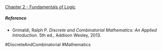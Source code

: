 [Chapter 2 - Fundamentals of Logic](Fundamentals%20of%20Logic)

##### Reference
- Grimaldi, Ralph P. _Discrete and Combinatorial Mathematics: An Applied Introduction_. 5th ed., Addison Wesley, 2013.

#DiscreteAndCombinatorial #Mathematics